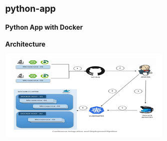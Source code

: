 # python-app
Python App with Docker
---
## Architecture

<img width="1042" alt="architecture-screenshot" src="image.png">

<br />
